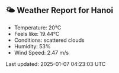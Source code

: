 <!-- WEATHER-START -->
## 🌤 Weather Report for Hanoi

- Temperature: 20°C
- Feels like: 19.44°C
- Conditions: scattered clouds
- Humidity: 53%
- Wind Speed: 2.47 m/s

Last updated: 2025-01-07 04:23:03 UTC
<!-- WEATHER-END -->
